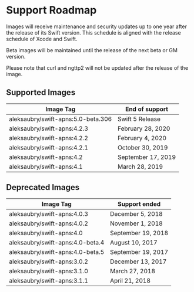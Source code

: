 # Support Roadmap

Images will receive maintenance and security updates up to one year after the release of its Swift version. This schedule is aligned with the release schedule of Xcode and Swift.

Beta images will be maintained until the release of the next beta or GM version.

Please note that curl and ngttp2 will not be updated after the release of the image.

## Supported Images

| Image Tag | End of support |
|-----------|----------------|
| aleksaubry/swift-apns:5.0-beta.306 | Swift 5 Release |
| aleksaubry/swift-apns:4.2.3 | February 28, 2020 |
| aleksaubry/swift-apns:4.2.2 | February 4, 2020 |
| aleksaubry/swift-apns:4.2.1 | October 30, 2019 |
| aleksaubry/swift-apns:4.2 | September 17, 2019 |
| aleksaubry/swift-apns:4.1 | March 28, 2019 |

## Deprecated Images

| Image Tag                        | Support ended          |
|----------------------------------|------------------------|
| aleksaubry/swift-apns:4.0.3 | December 5, 2018 |
| aleksaubry/swift-apns:4.0.2 | November 1, 2018 |
| aleksaubry/swift-apns:4.0 | September 19, 2018 |
| aleksaubry/swift-apns:4.0-beta.4 | August 10, 2017 |
| aleksaubry/swift-apns:4.0-beta.5 | September 19, 2017 |
| aleksaubry/swift-apns:3.0.2 | December 13, 2017 |
| aleksaubry/swift-apns:3.1.0 | March 27, 2018 |
| aleksaubry/swift-apns:3.1.1 | April 21, 2018 |
